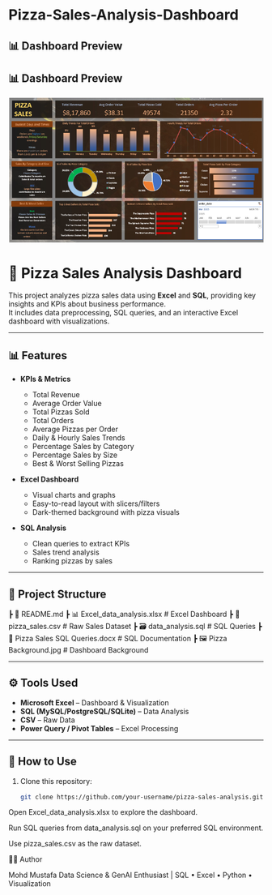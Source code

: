 # Pizza-Sales-Analysis-Dashboard


## 📊 Dashboard Preview

## 📊 Dashboard Preview

![Pizza Dashboard](pizza%20dashboard.png)




# 🍕 Pizza Sales Analysis Dashboard

This project analyzes pizza sales data using **Excel** and **SQL**, providing key insights and KPIs about business performance.  
It includes data preprocessing, SQL queries, and an interactive Excel dashboard with visualizations.

---

## 📊 Features
- **KPIs & Metrics**
  - Total Revenue
  - Average Order Value
  - Total Pizzas Sold
  - Total Orders
  - Average Pizzas per Order
  - Daily & Hourly Sales Trends
  - Percentage Sales by Category
  - Percentage Sales by Size
  - Best & Worst Selling Pizzas

- **Excel Dashboard**
  - Visual charts and graphs
  - Easy-to-read layout with slicers/filters
  - Dark-themed background with pizza visuals

- **SQL Analysis**
  - Clean queries to extract KPIs
  - Sales trend analysis
  - Ranking pizzas by sales

---

## 📂 Project Structure
┣ 📄 README.md
┣ 📊 Excel_data_analysis.xlsx # Excel Dashboard
┣ 📜 pizza_sales.csv # Raw Sales Dataset
┣ 🗃️ data_analysis.sql # SQL Queries
┣ 📄 Pizza Sales SQL Queries.docx # SQL Documentation
┣ 🖼️ Pizza Background.jpg # Dashboard Background


---

## ⚙️ Tools Used
- **Microsoft Excel** – Dashboard & Visualization
- **SQL (MySQL/PostgreSQL/SQLite)** – Data Analysis
- **CSV** – Raw Data
- **Power Query / Pivot Tables** – Excel Processing

---

## 🚀 How to Use
1. Clone this repository:
   ```bash
   git clone https://github.com/your-username/pizza-sales-analysis.git
Open Excel_data_analysis.xlsx to explore the dashboard.

Run SQL queries from data_analysis.sql on your preferred SQL environment.

Use pizza_sales.csv as the raw dataset.

👨‍💻 Author

Mohd Mustafa
Data Science & GenAI Enthusiast | SQL • Excel • Python • Visualization
